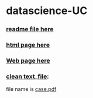 # datascience-UC
### [readme file here](https://github.com/mesha4545a/datascience-UC/blob/main/web.ipynb)
### [html page here](https://github.com/mesha4545a/datascience-UC/blob/main/web_page.html)
### [Web page here](https://github.com/mesha4545a/datascience-UC/blob/main/web_screenshot.png)
### [clean text_file](https://github.com/mesha4545a/datascience-UC/blob/main/clean_text.ipynb):
file name is [case.pdf](https://github.com/mesha4545a/datascience-UC/blob/main/case.pdf)
